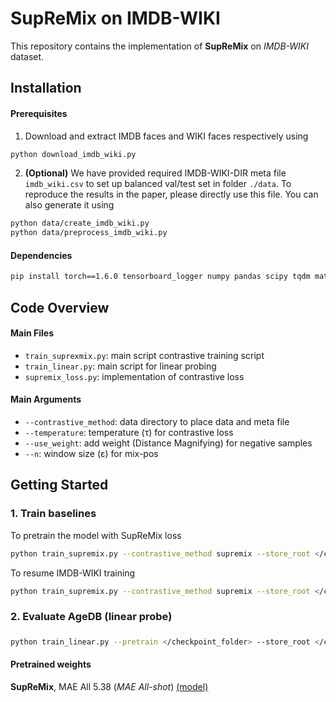 # SupReMix on IMDB-WIKI
This repository contains the implementation of __SupReMix__ on *IMDB-WIKI* dataset. 

## Installation

#### Prerequisites

1. Download and extract IMDB faces and WIKI faces respectively using

```bash
python download_imdb_wiki.py
```

2. __(Optional)__ We have provided required IMDB-WIKI-DIR meta file `imdb_wiki.csv` to set up balanced val/test set in folder `./data`. To reproduce the results in the paper, please directly use this file. You can also generate it using

```bash
python data/create_imdb_wiki.py
python data/preprocess_imdb_wiki.py
```

#### Dependencies

```bash
pip install torch==1.6.0 tensorboard_logger numpy pandas scipy tqdm matplotlib Pillow wget einops
```



## Code Overview

#### Main Files
- `train_suprexmix.py`: main script contrastive training script
- `train_linear.py`: main script for linear probing
- `supremix_loss.py`: implementation of contrastive loss


#### Main Arguments
- `--contrastive_method`: data directory to place data and meta file
- `--temperature`: temperature (&tau;) for contrastive loss
- `--use_weight`: add weight (Distance Magnifying) for negative samples 
- `--n`: window size (&epsilon;) for mix-pos

## Getting Started

### 1. Train baselines

To pretrain the model with SupReMix loss
```bash
python train_supremix.py --contrastive_method supremix --store_root </checkpoint_root> --data_dir </data_folder> 
```
To resume IMDB-WIKI training
```bash
python train_supremix.py --contrastive_method supremix --store_root </checkpoint_folder>  --data_dir </data_folder>  --resume </checkpoint>
```

### 2. Evaluate AgeDB (linear probe)
##### 
```bash
python train_linear.py --pretrain </checkpoint_folder> --store_root </checkpoint_root> --data_dir </data_folder> 
```

#### Pretrained weights 

__SupReMix__, MAE All 5.38 (*MAE All-shot*)
[(model)](https://figshare.com/s/0c981c1d7c3189865539) <br>

